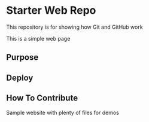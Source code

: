 # Starter Web Repo

This repository is for showing how Git and GitHub work

This is a simple web page

## Purpose

## Deploy

## How To Contribute

Sample website with plenty of files for demos